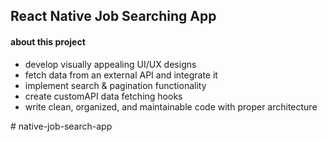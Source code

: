 ## React Native Job Searching App

#### about this project

 <ul>
  <li> develop visually appealing UI/UX designs </li>
  <li> fetch data from an external API and integrate it</li>
  <li> implement search & pagination functionality</li>
  <li> create customAPI data fetching hooks</li>
  <li>write clean, organized, and maintainable code with proper architecture </li>
  </ul>
# native-job-search-app

